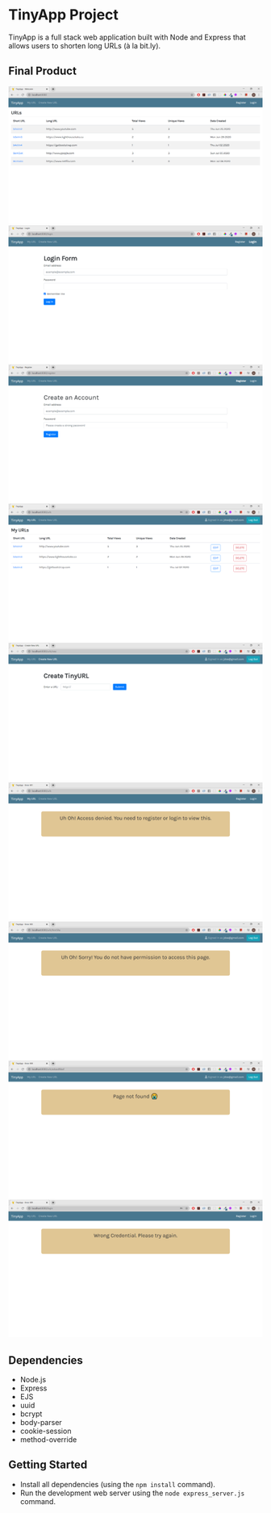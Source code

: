 # TinyApp Project

TinyApp is a full stack web application built with Node and Express that allows users to shorten long URLs (à la bit.ly).

## Final Product

!["Homepage. Showing all urls."](./docs/homepage.png)
!["Login Page"](./docs/login_page.png)
!["Registration Page"](./docs/register_page.png)
!["User's URL Page"](./docs/user_url_page.png)
!["Create New URL Page"](./docs/create_new_url.png)
!["Page not found Error 401"](./docs/page401.png)
!["Page not found Error 403"](./docs/page403.png)
!["Page not found Error 404"](./docs/page404.png)
!["Wrong Credential Error 409"](./docs/page409.png)

## Dependencies

- Node.js
- Express
- EJS
- uuid
- bcrypt
- body-parser
- cookie-session
- method-override

## Getting Started

- Install all dependencies (using the `npm install` command).
- Run the development web server using the `node express_server.js` command.
